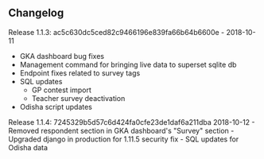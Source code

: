 Changelog
---
Release 1.1.3: ac5c630dc5ced82c9466196e839fa66b64b6600e - 2018-10-11
  - GKA dashboard bug fixes
  - Management command for bringing live data to superset sqlite db
  - Endpoint fixes related to survey tags
  - SQL updates
    - GP contest import
    - Teacher survey deactivation
  - Odisha script updates

Release 1.1.4: 7245329b5d57c6d424fa0cfe23de1daf6a211dba 2018-10-12
    - Removed respondent section in GKA dashboard's "Survey" section
    - Upgraded django in production for 1.11.5 security fix
    - SQL updates for Odisha data